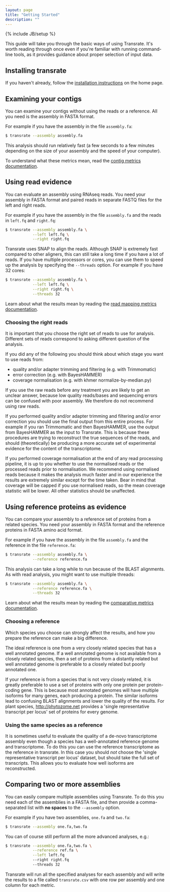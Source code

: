```yaml
---
layout: page
title: "Getting Started"
description: ""
---
```

{% include JB/setup %}

This guide will take you through the basic ways of using Transrate. It's worth reading through once even if you're familiar with running command-line tools, as it provides guidance about proper selection of input data.

## Installing transrate

If you haven't already, follow the [installation instructions](installation.html) on the home page.

## Examining your contigs

You can examine your contigs without using the reads or a reference. All you need is the assembly in FASTA format.

For example if you have the assembly in the file `assembly.fa`:

```bash
$ transrate --assembly assembly.fa
```

This analysis should run relatively fast (a few seconds to a few minutes depending on the size of your assembly and the speed of your computer).

To understand what these metrics mean, read the [contig metrics documentation](metrics.html#contig-metrics).

## Using read evidence

You can evaluate an assembly using RNAseq reads. You need your assembly in FASTA format and paired reads in separate FASTQ files for the left and right reads.

For example if you have the assembly in the file `assembly.fa` and the reads in `left.fq` and `right.fq`:

```bash
$ transrate --assembly assembly.fa \
            --left left.fq \
            --right right.fq
```

Transrate uses SNAP to align the reads. Although SNAP is extremely fast compared to other aligners, this can still take a long time if you have a lot of reads. If you have multiple processors or cores, you can use them to speed up the analysis by specifying the `--threads` option. For example if you have 32 cores:

```bash
$ transrate --assembly assembly.fa \
            --left left.fq \
            --right right.fq \
            --threads 32
```

Learn about what the results mean by reading the [read mapping metrics  documentation](metrics.html#read-mapping-metrics).

### Choosing the right reads

It is important that you choose the right set of reads to use for analysis. Different sets of reads correspond to asking different question of the analysis.

If you did any of the following you should think about which stage you want to use reads from:

- quality and/or adapter trimming and filtering (e.g. with Trimmomatic)
- error correction (e.g. with BayesHAMMER)
- coverage normalisation (e.g. with khmer normalize-by-median.py)

If you use the raw reads before any treatment you are likely to get an unclear answer, because low quality reads/bases and sequencing errors can be confused with poor assembly. We therefore do not recommend using raw reads.

If you performed quality and/or adapter trimming and filtering and/or error correction you should use the final output from this entire process. For example if you ran Trimmomatic and then BayesHAMMER, use the output from BayesHAMMER as the input to Transrate. This is because these procedures are trying to reconstruct the true sequences of the reads, and should (theoretically) be producing a more accurate set of experimental evidence for the content of the transcriptome.

If you performed coverage normalisation at the end of any read processing pipeline, it is up to you whether to use the normalised reads or the processed reads prior to normalisation. We recommend using normalised reads because it makes the analysis much faster and in our experience the results are extremely similar except for the time taken. Bear in mind that coverage will be capped if you use normalised reads, so the mean coverage statistic will be lower. All other statistics should be unaffected.

## Using reference proteins as evidence

You can compare your assembly to a reference set of proteins from a related species. You need your assembly in FASTA format and the reference proteins in FASTA amino acid format.

For example if you have the assembly in the file `assembly.fa` and the reference in the file `reference.fa`:

```bash
$ transrate --assembly assembly.fa \
            --reference reference.fa
```

This analysis can take a long while to run because of the BLAST alignments. As with read analysis, you might want to use multiple threads:

```bash
$ transrate --assembly assembly.fa \
            --reference reference.fa \
            --threads 32
```

Learn about what the results mean by reading the [comparative metrics  documentation](metrics.html#comparative-metrics).

### Choosing a reference

Which species you choose can strongly affect the results, and how you prepare the reference can make a big difference.

The ideal reference is one from a very closely related species that has a well annotated genome. If a well annotated genome is not available from a closely related species, then a set of proteins from a distantly related but well annotated genome is preferable to a closely related but poorly annotated one.

If your reference is from a species that is not very closely related, it is greatly preferable to use a set of proteins with only one protein per protein-coding gene. This is because most annotated genomes will have multiple isoforms for many genes, each producing a protein. The similar isoforms lead to confusing BLAST alignments and lower the quality of the results. For plant species, http://phytozome.net provides a 'single representative transcript per locus' set of proteins for every genome.

### Using the same species as a reference

It is sometimes useful to evaluate the quality of a de-novo transcriptome assembly even though a species has a well-annotated reference genome and transcriptome. To do this you can use the reference transcriptome as the reference in transrate. In this case you should *not* choose the 'single representative transcript per locus' dataset, but should take the full set of transcripts. This allows you to evaluate how well isoforms are reconstructed.

## Comparing two or more assemblies

You can easily compare multiple assemblies using Transrate. To do this you need each of the assemblies in a FASTA file, and then provide a comma-separated list with **no spaces** to the `--assembly` option.

For example if you have two assemblies, `one.fa` and `two.fa`:

```bash
$ transrate --assembly one.fa,two.fa
```

You can of course still perform all the more advanced analyses, e.g.:

```bash
$ transrate --assembly one.fa,two.fa \
            --reference ref.fa \
            --left left.fq
            --right right.fq
            --threads 32
```

Transrate will run all the specified analyses for each assembly and will write the results to a file called `transrate.csv` with one row per assembly and one column for each metric.
